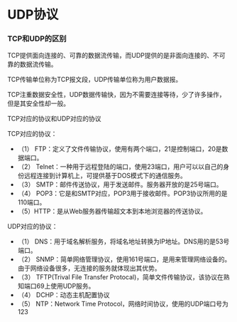 # UDP协议

### TCP和UDP的区别
TCP提供面向连接的、可靠的数据流传输，而UDP提供的是非面向连接的、不可靠的数据流传输。


TCP传输单位称为TCP报文段，UDP传输单位称为用户数据报。


TCP注重数据安全性，UDP数据传输快，因为不需要连接等待，少了许多操作，但是其安全性却一般。


TCP对应的协议和UDP对应的协议


TCP对应的协议：
- （1） FTP：定义了文件传输协议，使用有两个端口，21是控制端口，20是数据端口。
- （2） Telnet：一种用于远程登陆的端口，使用23端口，用户可以以自己的身份远程连接到计算机上，可提供基于DOS模式下的通信服务。
- （3） SMTP：邮件传送协议，用于发送邮件。服务器开放的是25号端口。
- （4） POP3：它是和SMTP对应，POP3用于接收邮件。POP3协议所用的是110端口。
- （5）HTTP：是从Web服务器传输超文本到本地浏览器的传送协议。


UDP对应的协议：
- （1） DNS：用于域名解析服务，将域名地址转换为IP地址。DNS用的是53号端口。
- （2） SNMP：简单网络管理协议，使用161号端口，是用来管理网络设备的。由于网络设备很多，无连接的服务就体现出其优势。
- （3） TFTP(Trival File Transfer Protocal)，简单文件传输协议，该协议在熟知端口69上使用UDP服务。
- （4） DCHP：动态主机配置协议
- （5） NTP：Network Time Protocol，网络时间协议，使用的UDP端口号为123